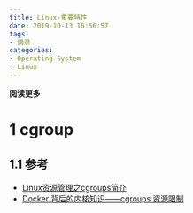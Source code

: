```yaml
---
title: Linux-重要特性
date: 2019-10-13 16:56:57
tags: 
- 摘录
categories: 
- Operating System
- Linux
---
```


__阅读更多__

<!--more-->

# 1 cgroup

## 1.1 参考

* [Linux资源管理之cgroups简介](https://tech.meituan.com/2015/03/31/cgroups.html)
* [Docker 背后的内核知识——cgroups 资源限制](https://www.infoq.cn/article/docker-kernel-knowledge-cgroups-resource-isolation/)
